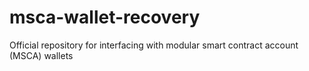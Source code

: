 # msca-wallet-recovery
Official repository for interfacing with modular smart contract account (MSCA) wallets

